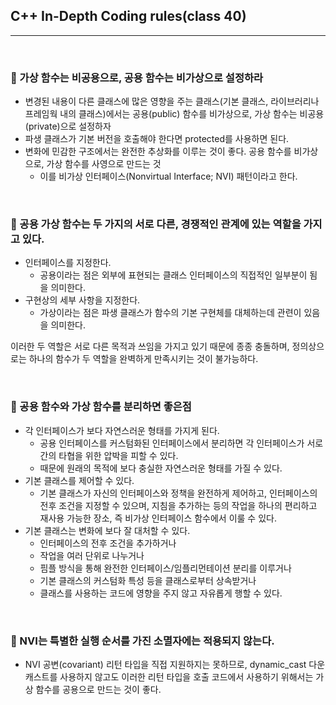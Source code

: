 ## C++ In-Depth Coding rules(class 40)

***

<br>

### :pushpin: 가상 함수는 비공용으로, 공용 함수는 비가상으로 설정하라

- 변경된 내용이 다른 클래스에 많은 영향을 주는 클래스(기본 클래스, 라이브러리나 프레임웍 내의 클래스)에서는 공용(public) 함수를 비가상으로, 가상 함수는 비공용(private)으로 설정하자
- 파생 클래스가 기본 버전을 호출해야 한다면 protected를 사용하면 된다.
- 변화에 민감한 구조에서는 완전한 추상화를 이루는 것이 좋다. 공용 함수를 비가상으로, 가상 함수를 사영으로 만드는 것
  - 이를 비가상 인터페이스(Nonvirtual Interface; NVI) 패턴이라고 한다.

<br>



### :pushpin: 공용 가상 함수는 두 가지의 서로 다른, 경쟁적인 관계에 있는 역할을 가지고 있다.

- 인터페이스를 지정한다.
  - 공용이라는 점은 외부에 표현되는 클래스 인터페이스의 직접적인 일부분이 됨을 의미한다.
- 구현상의 세부 사항을 지정한다.
  - 가상이라는 점은 파생 클래스가 함수의 기본 구현체를 대체하는데 관련이 있음을 의미한다.

이러한 두 역할은 서로 다른 목적과 쓰임을 가지고 있기 때문에 종종 충돌하며, 정의상으로는 하나의 함수가 두 역할을 완벽하게 만족시키는 것이 불가능하다.

<br>

### :pushpin: 공용 함수와 가상 함수를 분리하면 좋은점

- 각 인터페이스가 보다 자연스러운 형태를 가지게 된다.
  - 공용 인터페이스를 커스텀화된 인터페이스에서 분리하면 각 인터페이스가 서로 간의 타협을 위한 압박을 피할 수 있다.
  - 때문에 원래의 목적에 보다 충실한 자연스러운 형태를 가질 수 있다.
- 기본 클래스를 제어할 수 있다.
  - 기본 클래스가 자신의 인터페이스와 정책을 완전하게 제어하고, 인터페이스의 전후 조건을 지정할 수 있으며, 지침을 추가하는 등의 작업을 하나의 편리하고 재사용 가능한 장소, 즉 비가상 인터페이스 함수에서 이룰 수 있다.
- 기본 클래스는 변화에 보다 잘 대처할 수 있다.
  - 인터페이스의 전후 조건을 추가하거나
  - 작업을 여러 단위로 나누거나
  - 핌플 방식을 통해 완전한 인터페이스/임플리먼테이션 분리를 이루거나
  - 기본 클래스의 커스텀화 특성 등을 클래스로부터 상속받거나
  - 클래스를 사용하는 코드에 영향을 주지 않고 자유롭게 행할 수 있다.

<br>

### :pushpin: NVI는 특별한 실행 순서를 가진 소멸자에는 적용되지 않는다.

- NVI 공변(covariant) 리턴 타입을 직접 지원하지는 못하므로, dynamic_cast 다운캐스트를 사용하지 않고도 이러한 리턴 타입을 호출 코드에서 사용하기 위해서는 가상 함수를 공용으로 만드는 것이 좋다.



